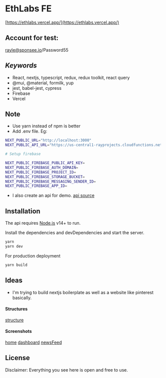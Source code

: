 # EthLabs FE

[https://ethlabs.vercel.app/](https://ethlabs.vercel.app/)

## Account for test:

rayle@sponsee.io/Password55

## _Keywords_

- React, nextjs, typescript, redux, redux toolkit, react query
- @mui, @material, formilk, yup
- jest, babel-jest, cypress
- Firebase
- Vercel

## Note

- Use yarn instead of npm is better
- Add .env file. Eg:

```sh
NEXT_PUBLIC_URL="http://localhost:3000"
NEXT_PUBLIC_API_URL="https://us-central1-rayprojects.cloudfunctions.net/ethlabs/api/"

# Setup firebase

NEXT_PUBLIC_FIREBASE_PUBLIC_API_KEY=
NEXT_PUBLIC_FIREBASE_AUTH_DOMAIN=
NEXT_PUBLIC_FIREBASE_PROJECT_ID=
NEXT_PUBLIC_FIREBASE_STORAGE_BUCKET=
NEXT_PUBLIC_FIREBASE_MESSAGING_SENDER_ID=
NEXT_PUBLIC_FIREBASE_APP_ID=
```

- I also create an api for demo.
  [api source](https://github.com/dung07t2/ethlabs-api)

## Installation

The api requires [Node.js](https://nodejs.org/) v14+ to run.

Install the dependencies and devDependencies and start the server.

```sh
yarn
yarn dev
```

For production deployment

```sh
yarn build
```

## Ideas

- I'm trying to build nextjs boilerplate as well as a website like pinterest basically.

#### Structures

[structure](./screenshots/structure.png)

#### Screenshots

[home](./screenshots/home.png)
[dashboard](./screenshots/dashboard.png)
[newsFeed](./screenshots/newsfeed.png)

## License

Disclaimer: Everything you see here is open and free to use.
